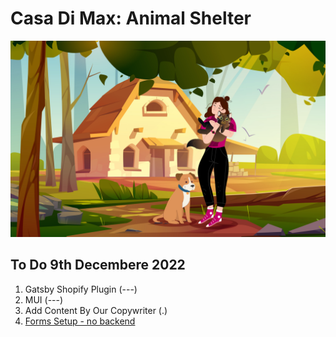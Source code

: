 # Casa Di Max: Animal Shelter  
[![Casa di Max](/src/images/casadimaxLanding.jpg "Animal Shelter, Sardinia, Italy")](https://www.casadimax.org)

## To Do 9th Decembere 2022 


1. Gatsby Shopify Plugin (---)
2. MUI (---)
3. Add Content By Our Copywriter (.)
4. [Forms Setup - no backend](https://docs.netlify.com/forms/setup/?_ga=2.154371325.496719453.1670446934-1850618817.1668008352)


